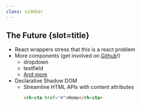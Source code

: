 ```yaml
---
class: sidebar
---
```

## The Future {slot=title}

- React wrappers <span slot=notes>stress that this is a react problem</span>
- More components (get involved on [Github][gh]!)
  - dropdown
  - textfield
  - <rh-cta><a href="https://github.com/patternfly/patternfly-elements/issues?q=is%3Aissue+is%3Aopen+label%3A1%3A1">And more</a></rh-cta>
- Declarative Shadow DOM
  - Streamline HTML APIs with content attributes
    ```html
    <rh-cta href="#">Home</rh-cta>
    ```

[gh]: https://github.com/patternfly/patternfly-elements/


<script type="module">
  import '@rhds/elements/rh-cta/rh-cta.js';
</script>
